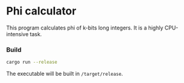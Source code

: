 # Phi calculator

This program calculates phi of k-bits long integers. It is a highly CPU-intensive task.

### Build

```sh
cargo run --release
```

The executable will be built in `/target/release`.
